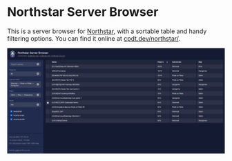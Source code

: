 # Northstar Server Browser

This is a server browser for [Northstar](https://github.com/R2Northstar/Northstar), with a sortable table and handy
filtering options. You can find it online at [cpdt.dev/northstar/](https://cpdt.dev/northstar/).

![A screenshot of the server browser, showing the filter panel on the left and server list on the right.](readme.png)
